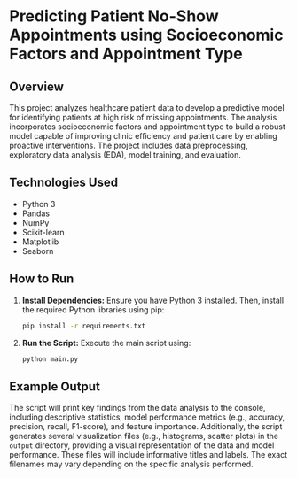 # Predicting Patient No-Show Appointments using Socioeconomic Factors and Appointment Type

## Overview

This project analyzes healthcare patient data to develop a predictive model for identifying patients at high risk of missing appointments.  The analysis incorporates socioeconomic factors and appointment type to build a robust model capable of improving clinic efficiency and patient care by enabling proactive interventions.  The project includes data preprocessing, exploratory data analysis (EDA), model training, and evaluation.

## Technologies Used

* Python 3
* Pandas
* NumPy
* Scikit-learn
* Matplotlib
* Seaborn

## How to Run

1. **Install Dependencies:**  Ensure you have Python 3 installed.  Then, install the required Python libraries using pip:

   ```bash
   pip install -r requirements.txt
   ```

2. **Run the Script:** Execute the main script using:

   ```bash
   python main.py
   ```

## Example Output

The script will print key findings from the data analysis to the console, including descriptive statistics, model performance metrics (e.g., accuracy, precision, recall, F1-score), and feature importance.  Additionally, the script generates several visualization files (e.g., histograms, scatter plots) in the `output` directory, providing a visual representation of the data and model performance.  These files will include informative titles and labels.  The exact filenames may vary depending on the specific analysis performed.